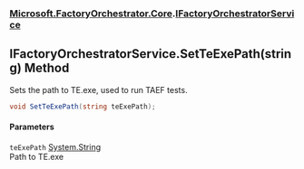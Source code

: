 ### [Microsoft.FactoryOrchestrator.Core](Microsoft_FactoryOrchestrator_Core.md 'Microsoft.FactoryOrchestrator.Core').[IFactoryOrchestratorService](Microsoft_FactoryOrchestrator_Core_IFactoryOrchestratorService.md 'Microsoft.FactoryOrchestrator.Core.IFactoryOrchestratorService')
## IFactoryOrchestratorService.SetTeExePath(string) Method
Sets the path to TE.exe, used to run TAEF tests.  
```csharp
void SetTeExePath(string teExePath);
```
#### Parameters
<a name='Microsoft_FactoryOrchestrator_Core_IFactoryOrchestratorService_SetTeExePath(string)_teExePath'></a>
`teExePath` [System.String](https://docs.microsoft.com/en-us/dotnet/api/System.String 'System.String')  
Path to TE.exe
  
